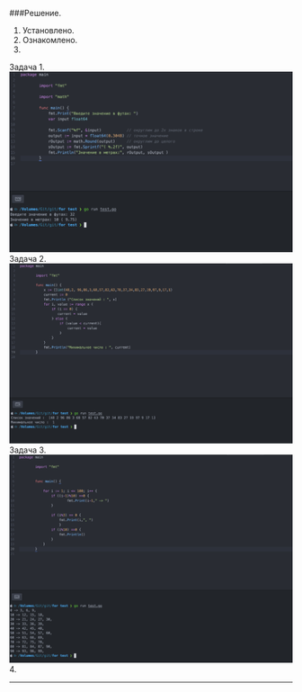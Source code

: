 ###Решение.

1.  Установлено.  
2.  Ознакомлено.  
3.  
  Задача 1.  
  ![Obraz](1.png)  
  Задача 2.  
  ![Obraz](2.png)  
  Задача 3.  
  ![Obraz](3.png)  
4.  



---
